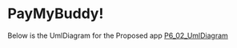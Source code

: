 # PayMyBuddy!
Below is the UmlDiagram for the Proposed app
[P6_02_UmlDiagram](https://user-images.githubusercontent.com/44640112/153677322-4291156a-4499-4eb4-8d32-ae4da7d2d923.png)
